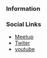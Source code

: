 <!--### Chapter Information
* Chapter Region-->

### Information


### Social Links
* [Meetup]()
* [Twiter]()
* [youtube]()
